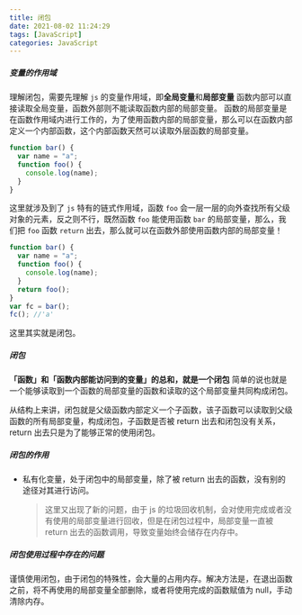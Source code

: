 ```yaml
---
title: 闭包
date: 2021-08-02 11:24:29
tags: [JavaScript]
categories: JavaScript
---
```


##### 变量的作用域

理解闭包，需要先理解 `js` 的变量作用域，即**全局变量**和**局部变量**
函数内部可以直接读取全局变量，函数外部则不能读取函数内部的局部变量。
函数的局部变量是在函数作用域内进行工作的，为了使用函数内部的局部变量，那么可以在函数内部定义一个内部函数，这个内部函数天然可以读取外层函数的局部变量。

```js
function bar() {
  var name = "a";
  function foo() {
    console.log(name);
  }
}
```

这里就涉及到了 `js` 特有的链式作用域，函数 `foo` 会一层一层的向外查找所有父级对象的元素，反之则不行，既然函数 `foo` 能使用函数 `bar` 的局部变量，那么，我们把 `foo` 函数 `return` 出去，那么就可以在函数外部使用函数内部的局部变量！

```js
function bar() {
  var name = "a";
  function foo() {
    console.log(name);
  }
  return foo();
}
var fc = bar();
fc(); //'a'
```

这里其实就是闭包。

##### 闭包

**「函数」和「函数内部能访问到的变量」的总和，就是一个闭包**
简单的说也就是一个能够读取到一个函数的局部变量的函数和读取的这个局部变量共同构成闭包。

从结构上来讲，闭包就是父级函数内部定义一个子函数，该子函数可以读取到父级函数的所有局部变量，构成闭包，子函数是否被 return 出去和闭包没有关系，return 出去只是为了能够正常的使用闭包。

##### 闭包的作用

- 私有化变量，处于闭包中的局部变量，除了被 return 出去的函数，没有别的途径对其进行访问。

  > 这里又出现了新的问题，由于 js 的垃圾回收机制，会对使用完成或者没有使用的局部变量进行回收，但是在闭包过程中，局部变量一直被 return 出去的函数调用，导致变量始终会储存在内存中。

##### 闭包使用过程中存在的问题

谨慎使用闭包，由于闭包的特殊性，会大量的占用内存。解决方法是，在退出函数之前，将不再使用的局部变量全部删除，或者将使用完成的函数赋值为 null，手动清除内存。
